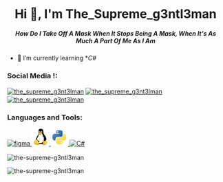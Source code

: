 <h1 align="center">Hi 👋, I'm The_Supreme_g3ntl3man</h1>
<h5 align="center">How Do I Take Off A Mask When It Stops Being A Mask, When It's As Much A Part Of Me As I Am</h5>

- 🌱 I’m currently learning **C#*

<h3 align="left">Social Media !:</h3>
<p align="left">

<a href="https://open.spotify.com/user/31oplri27uaqazqwal4br2wyxany?si=146fd2017eb449f6" target="blank"><img align="center" src="https://upload.wikimedia.org/wikipedia/commons/8/84/Spotify_icon.svg" alt="the_supreme_g3nt3lman" height="30" width="40" /></a>
<a href="https://discord.gg/the_supreme_g3nt3lman" target="blank"><img align="center" src="https://raw.githubusercontent.com/rahuldkjain/github-profile-readme-generator/master/src/images/icons/Social/discord.svg" alt="the_supreme_g3nt3lman" height="30" width="40" /></a>
<a href="https://www.chess.com/member/brian_moser_dexter" target="blank"><img align="center" src="https://images.chesscomfiles.com/uploads/v1/images_users/tiny_mce/PedroPinhata/phpkXK09k.png" alt="the_supreme_g3nt3lman" height="30" width="40" /></a>
</p>

<h3 align="left">Languages and Tools:</h3>
<p align="left"> <a href="https://www.figma.com/" target="_blank" rel="noreferrer"> <img src="https://www.vectorlogo.zone/logos/figma/figma-icon.svg" alt="figma" width="40" height="40"/> </a> <a href="https://www.linux.org/" target="_blank" rel="noreferrer"> <img src="https://raw.githubusercontent.com/devicons/devicon/master/icons/linux/linux-original.svg" alt="linux" width="40" height="40"/> </a> <a href="https://www.python.org" target="_blank" rel="noreferrer"> <img src="https://raw.githubusercontent.com/devicons/devicon/master/icons/python/python-original.svg" alt="python" width="40" height="40"/> </a><a href="c#" target="_blank" rel="noreferrer"> <img src="https://upload.wikimedia.org/wikipedia/commons/thumb/b/bd/Logo_C_sharp.svg/384px-Logo_C_sharp.svg.png?20221121173824" alt="C#" width="40" height="40" /img></a></p>
 </p>

<p><img align="center" src="https://github-readme-stats.vercel.app/api/top-langs?username=the-supreme-g3ntl3man&show_icons=true&locale=en&layout=compact" alt="the-supreme-g3ntl3man"/> </p>
<p align="left"> <img src="https://komarev.com/ghpvc/?username=the-suprethe-supreme-g3ntl3man&label=Profile%20views&color=0e75b6&style=flat" alt="the-supreme-g3ntl3man" /> </p>
